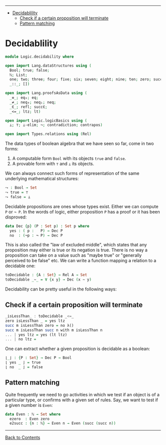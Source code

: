 <!-- START doctoc generated TOC please keep comment here to allow auto update -->
<!-- DON'T EDIT THIS SECTION, INSTEAD RE-RUN doctoc TO UPDATE -->
****

- [Decidablility](#decidablility)
  - [Check if a certain proposition will terminate](#check-if-a-certain-proposition-will-terminate)
  - [Pattern matching](#pattern-matching)

<!-- END doctoc generated TOC please keep comment here to allow auto update -->


# Decidablility

```agda
module Logic.decidability where

open import Lang.dataStructures using (
  Bool; true; false;
  ℕ; List;
  one; two; three; four; five; six; seven; eight; nine; ten; zero; succ;
  _::_; [])

open import Lang.proofsAsData using (
  _≡_; eq₀; eq;
  _≠_; neq₀; neq₁; neq;
  _∈_; refl; succ∈;
  _<=_; ltz; lt)

open import Logic.logicBasics using (
  ⟂; ⊤; ⟂-elim; ¬; contradiction; contrapos)

open import Types.relations using (Rel)
```

The data types of boolean algebra that we have seen so far, come in two forms:

1. A computable form `Bool` with its objects `true` and `false`.
2. A provable form with `⊤` and `⟂` its objects.

We can always connect such forms of representation of the same underlying mathematical structures:

```agda
⤳ : Bool → Set
⤳ true = ⊤
⤳ false = ⟂
```

Decidable propositions are ones whose types exist. Either we can compute `P` or `¬ P`. In the words of logic, either proposition `P` has a proof or it has been disproved:

```agda
data Dec {p} (P : Set p) : Set p where
  yes : ( p :   P) → Dec P
  no  : (¬p : ¬ P) → Dec P
```

This is also called the "law of excluded middle", which states that any proposition may either is true or its negation is true. There is no way a proposition can take on a value such as "maybe true" or "generally perceived to be false" etc. We can write a function mapping a relation to a decidable one:

```agda
toDecidable : {A : Set} → Rel A → Set
toDecidable _∼_ = ∀ {x y} → Dec (x ∼ y)
```

Decidability can be pretty useful in the following ways:

## Check if a certain proposition will terminate

```haskell
_isLessThan_ : toDecidable _<=_
zero isLessThan _ = yes ltz
succ m isLessThan zero = no λ()
succ m isLessThan succ n with m isLessThan n
... | yes ltz = yes (lt ltz)
... | no ltz =
```

One can extract whether a given proposition is decidable as a boolean:

```agda
⌊_⌋ : {P : Set} → Dec P → Bool
⌊ yes _ ⌋ = true
⌊ no  _ ⌋ = false

```

## Pattern matching

Quite frequently we need to go activities in which we test if an object is of a particular type, or confirms with a given set of rules. Say, we want to test if a given number is `Even`:

```agda
data Even : ℕ → Set where
  ezero  : Even zero
  e2succ : {n : ℕ} → Even n → Even (succ (succ n))
```


****
[Back to Contents](./contents.html)
